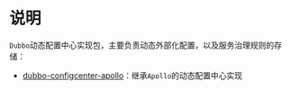 # 说明

`Dubbo`动态配置中心实现包，主要负责动态外部化配置，以及服务治理规则的存储：

* [dubbo-configcenter-apollo](dubbo-configcenter-apollo)：继承`Apollo`的动态配置中心实现